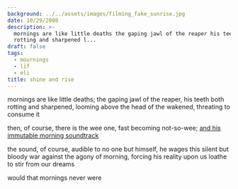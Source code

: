 ```yaml
---
background: ../../assets/images/filming_fake_sunrise.jpg
date: 10/29/2008
description: >-
  mornings are like little deaths the gaping jawl of the reaper his teeth both
  rotting and sharpened l...
draft: false
tags:
  - mournings
  - lïf
  - eli
title: shine and rise
---
```

  
mornings are like little deaths; the gaping jawl of the reaper, his teeth both rotting and sharpened, looming above the head of the wakened, threating to consume it  
  
then, of course, there is the wee one, fast becoming not-so-wee; [and his immutable morning soundtrack](http://www.last.fm/music/Raffi/_/Rise+and+Shine)  
  
the sound, of course, audible to no one but himself, he wages this silent but bloody war against the agony of morning, forcing his reality upon us loathe to stir from our dreams  
  
would that mornings never were  
